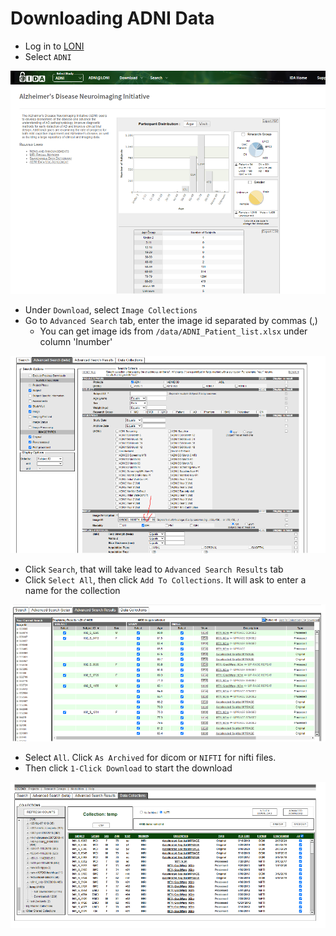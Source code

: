 # Downloading ADNI Data

- Log in to [LONI](https://ida.loni.usc.edu/login.jsp)
- Select `ADNI`

![ADNI homepage](../imgs/screenshot1.png)

- Under `Download`, select `Image Collections`
- Go to `Advanced Search` tab, enter the image id separated by commas (,)
  - You can get image ids from `/data/ADNI_Patient_list.xlsx` under column 'Inumber'

![ADNI Advanced Search](../imgs/screenshot2.png)

- Click `Search`, that will take lead to `Advanced Search Results` tab
- Click `Select All`, then click `Add To Collections`. It will ask to enter a name for the collection

![ADNI adding to Collections](../imgs/screenshot3.png)

- Select `All`. Click `As Archived` for dicom or `NIFTI` for nifti files. 
- Then click `1-Click Download` to start the download

![ADNI Download](../imgs/screenshot4.png)

